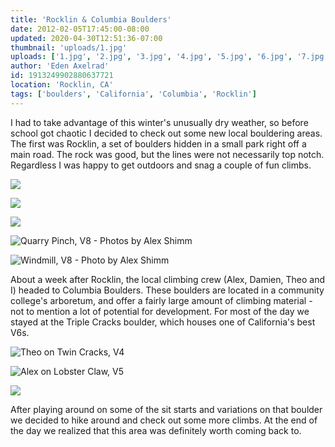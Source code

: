 ```yaml
---
title: 'Rocklin & Columbia Boulders'
date: 2012-02-05T17:45:00-08:00
updated: 2020-04-30T12:51:36-07:00
thumbnail: 'uploads/1.jpg'
uploads: ['1.jpg', '2.jpg', '3.jpg', '4.jpg', '5.jpg', '6.jpg', '7.jpg', '8.jpg']
author: 'Eden Axelrad'
id: 1913249902880637721
location: 'Rocklin, CA'
tags: ['boulders', 'California', 'Columbia', 'Rocklin']
---
```


I had to take advantage of this winter's unusually dry weather, so before school got chaotic I decided to check out some new local bouldering areas. The first was Rocklin, a set of boulders hidden in a small park right off a main road. The rock was good, but the lines were not necessarily top notch. Regardless I was happy to get outdoors and snag a couple of fun climbs.

![](uploads/1.jpg)

![](uploads/2.jpg)

![](uploads/3.jpg)

![Quarry Pinch, V8 - Photos by Alex Shimm](uploads/4.jpg)

![Windmill, V8 - Photo by Alex Shimm](uploads/5.jpg)

About a week after Rocklin, the local climbing crew (Alex, Damien, Theo and I) headed to Columbia Boulders. These boulders are located in a community college's arboretum, and offer a fairly large amount of climbing material - not to mention a lot of potential for development. For most of the day we stayed at the Triple Cracks boulder, which houses one of California's best V6s.

![Theo on Twin Cracks, V4](uploads/6.jpg)

![Alex on Lobster Claw, V5](uploads/7.jpg)

![](uploads/8.jpg)

After playing around on some of the sit starts and variations on that boulder we decided to hike around and check out some more climbs. At the end of the day we realized that this area was definitely worth coming back to.
